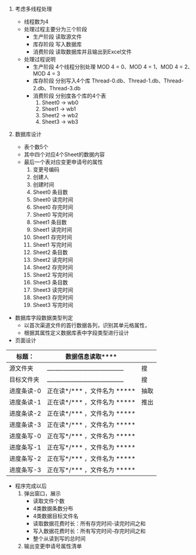 

1. 考虑多线程处理
    + 线程数为4
    + 处理过程主要分为三个阶段
        - 生产阶段 读取源文件
        - 库存阶段 写入数据库
        - 消费阶段 读取数据库并且输出到Excel文件
    + 处理过程说明
        - 生产阶段 4个线程分别处理 MOD 4 = 0、MOD 4 = 1、MOD 4 = 2、MOD 4 = 3
        - 库存阶段 分别写入4个库 Thread-0.db、Thread-1.db、Thread-2.db、Thread-3.db
        - 消费阶段 分别度各个库的4个表
            1. Sheet0 -> wb0
            2. Sheet1 -> wb1
            3. Sheet2 -> wb2
            4. Sheet3 -> wb3
            
2. 数据库设计
    + 表个数5个
    + 其中四个对应4个Sheet的数据内容
    + 最后一个表对应变更申请号的属性
        1. 变更号编码
        2. 创建人
        3. 创建时间
        4. Sheet0 条目数
        5. Sheet0 读完时间
        6. Sheet0 存完时间
        7. Sheet0 写完时间
        8. Sheet1 条目数
        9. Sheet1 读完时间
        10. Sheet1 存完时间
        11. Sheet1 写完时间
        12. Sheet2 条目数
        13. Sheet2 读完时间
        14. Sheet2 存完时间
        15. Sheet2 写完时间
        16. Sheet3 条目数
        17. Sheet3 读完时间
        18. Sheet3 存完时间
        19. Sheet3 写完时间

- 数据库字段数据类型判定
    + 以首次渠道文件的首行数据各列，识别其单元格属性，
    + 根据其属性定义数据库表中字段类型进行设计
- 页面设计

| 标题：      | 数据信息读取****            |       |
| ------------| ----------------------------| ------|
| 源文件夹    | ____________________________| 搜    |
| 目标文件夹  | ____________________________| 搜    |
| 进度条读-0  | 正在读*/*** ，文件名为 *****| 抽取  |
| 进度条读-1  | 正在读*/*** ，文件名为 *****| 推出  |
| 进度条读-2  | 正在读*/*** ，文件名为 *****|       |
| 进度条读-3  | 正在读*/*** ，文件名为 *****|       |
| 进度条写-0  | 正在写*/*** ，文件名为 *****|       |
| 进度条写-1  | 正在写*/*** ，文件名为 *****|       |
| 进度条写-2  | 正在写*/*** ，文件名为 *****|       |
| 进度条写-3  | 正在写*/*** ，文件名为 *****|       |

- 程序完成以后
    1. 弹出窗口，展示
        + 读取文件个数
        + 4类数据条数分布
        + 4类数据目标文件名
        + 读取数据花费时长：所有存完时间-读完时间之和
        + 写入数据花费时长：所有写完时间-存完时间之和
        + 整个从读到写的总时间
    2. 输出变更申请号属性清单 